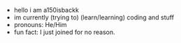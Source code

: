 -  hello i am a150isbackk
-  im currently (trying to) (learn/learning) coding and stuff
-  pronouns: He/Him
-  fun fact: I just joined for no reason.
